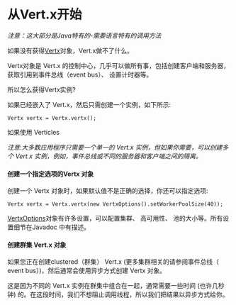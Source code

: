 # 从Vert.x开始


*注意：这大部分是Java特有的-需要语言特有的调用方法*


如果没有获得[Vertx](http://vertx.io/docs/apidocs/io/vertx/core/Vertx.html)对象，Vert.x做不了什么。

Vertx对象是 Vert.x 的控制中心，几乎可以做所有事，包括创建客户端和服务器，获取引用到事件总线（event bus）、 设置计时器等。

所以怎么获得Vertx实例?

如果已经嵌入了 Vert.x，然后只需创建一个实例，如下所示:

```
Vertx vertx = Vertx.vertx();
```

如果使用 Verticles

*注意:大多数应用程序只需要一个单一的 Vert.x 实例，但如果你需要，可以创建多个 Vert.x 实例，例如，事件总线或不同的服务器和客户端之间的隔离。*

#### 创建一个指定选项的Vertx 对象

创建一个 Vertx 对象时，如果默认值不是正确的选择，你还可以指定选项:

```
Vertx vertx = Vertx.vertx(new VertxOptions().setWorkerPoolSize(40));
```

[VertxOptions](http://vertx.io/docs/apidocs/io/vertx/core/VertxOptions.html)对象有许多设置，可以配置集群、 高可用性、 池的大小等。所有设置细节在Javadoc 中有描述。

#### 创建群集 Vert.x 对象

如果您正在创建clustered（群集） Vert.x (更多集群相关的请参阅事件总线（ event bus）)，然后通常会使用异步方式创建 Vertx 对象。

这是因为不同的 Vert.x 实例在群集中组合在一起，通常需要一些时间 (也许几秒钟) 的。在这段时间，我们不想阻止调用线程，所以我们把结果以异步方式给你。